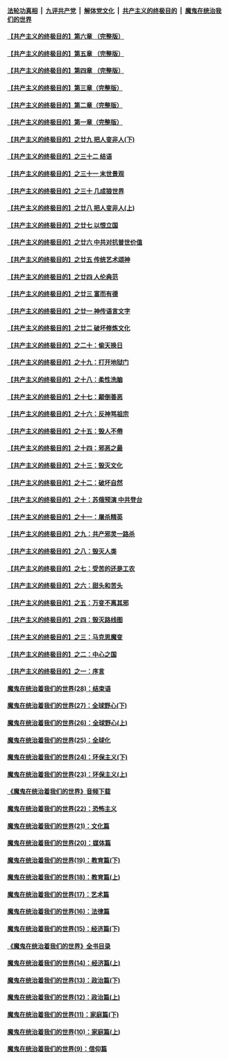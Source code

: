 ####  [法轮功真相](../../../../basic/blob/master/README.md?t=04062001) &nbsp;|&nbsp; [九评共产党](../../../../9ping.md/blob/master/README.md?t=04062001) &nbsp;|&nbsp; [解体党文化](../../../../jtdwh.md/blob/master/README.md?t=04062001)  &nbsp;|&nbsp; [共产主义的终极目的](../../../../gczydzjmd.md/blob/master/README.md?t=04062001) &nbsp;|&nbsp; [魔鬼在统治我们的世界](../../../../mgztzwmdsj.md/blob/master/README.md?t=04062001) 

#### [【共产主义的终极目的】第六章 （完整版）](../pages/nsc422/n11428913.md?t=04062001) 

#### [【共产主义的终极目的】第五章 （完整版）](../pages/nsc422/n11428912.md?t=04062001) 

#### [【共产主义的终极目的】第四章 （完整版）](../pages/nsc422/n11428907.md?t=04062001) 

#### [【共产主义的终极目的】第三章（完整版）](../pages/nsc422/n11428848.md?t=04062001) 

#### [【共产主义的终极目的】第二章（完整版）](../pages/nsc422/n11428831.md?t=04062001) 

#### [【共产主义的终极目的】第一章（完整版）](../pages/nsc422/n11417651.md?t=04062001) 

#### [【共产主义的终极目的】之廿九 把人变非人(下)](../pages/nsc422/n11344140.md?t=04062001) 

#### [【共产主义的终极目的】之三十二 结语](../pages/nsc422/n11360535.md?t=04062001) 

#### [【共产主义的终极目的】之三十一 末世景观](../pages/nsc422/n11351129.md?t=04062001) 

#### [【共产主义的终极目的】之三十 几成狼世界](../pages/nsc422/n11348280.md?t=04062001) 

#### [【共产主义的终极目的】之廿八 把人变非人(上)](../pages/nsc422/n11340492.md?t=04062001) 

#### [【共产主义的终极目的】之廿七 以恨立国](../pages/nsc422/n11336944.md?t=04062001) 

#### [【共产主义的终极目的】之廿六 中共对抗普世价值](../pages/nsc422/n11324785.md?t=04062001) 

#### [【共产主义的终极目的】之廿五 传统艺术颂神](../pages/nsc422/n11296396.md?t=04062001) 

#### [【共产主义的终极目的】之廿四 人伦典范](../pages/nsc422/n11296397.md?t=04062001) 

#### [【共产主义的终极目的】之廿三 富而有德](../pages/nsc422/n11283598.md?t=04062001) 

#### [【共产主义的终极目的】之廿一 神传语言文字](../pages/nsc422/n11263265.md?t=04062001) 

#### [【共产主义的终极目的】之廿二 破坏修炼文化](../pages/nsc422/n11245728.md?t=04062001) 

#### [【共产主义的终极目的】之二十：偷天换日](../pages/nsc422/n11238846.md?t=04062001) 

#### [【共产主义的终极目的】之十九：打开地狱门](../pages/nsc422/n11206376.md?t=04062001) 

#### [【共产主义的终极目的】之十八：柔性洗脑](../pages/nsc422/n11199994.md?t=04062001) 

#### [【共产主义的终极目的】之十七：颠倒善恶](../pages/nsc422/n11179782.md?t=04062001) 

#### [【共产主义的终极目的】之十六：反神骂祖宗](../pages/nsc422/n11166798.md?t=04062001) 

#### [【共产主义的终极目的】之十五：毁人不倦](../pages/nsc422/n11166792.md?t=04062001) 

#### [【共产主义的终极目的】之十四：邪恶之最](../pages/nsc422/n11150249.md?t=04062001) 

#### [【共产主义的终极目的】之十三：毁灭文化](../pages/nsc422/n11135227.md?t=04062001) 

#### [【共产主义的终极目的】之十二：破坏自然](../pages/nsc422/n11135214.md?t=04062001) 

#### [【共产主义的终极目的】之十：苏俄预演 中共登台](../pages/nsc422/n11118424.md?t=04062001) 

#### [【共产主义的终极目的】之十一：屠杀精英](../pages/nsc422/n11118442.md?t=04062001) 

#### [【共产主义的终极目的】之九：共产邪灵一路杀](../pages/nsc422/n11114139.md?t=04062001) 

#### [【共产主义的终极目的】之八：毁灭人类](../pages/nsc422/n11108503.md?t=04062001) 

#### [【共产主义的终极目的】之七：受苦的还是工农](../pages/nsc422/n11101809.md?t=04062001) 

#### [【共产主义的终极目的】之六：甜头和苦头](../pages/nsc422/n11096971.md?t=04062001) 

#### [【共产主义的终极目的】之五：万变不离其邪](../pages/nsc422/n11091285.md?t=04062001) 

#### [【共产主义的终极目的】之四：毁灭路线图](../pages/nsc422/n11086284.md?t=04062001) 

#### [【共产主义的终极目的】之三：马克思魔变](../pages/nsc422/n11061941.md?t=04062001) 

#### [【共产主义的终极目的】之二：中心之国](../pages/nsc422/n11047728.md?t=04062001) 

#### [【共产主义的终极目的】之一：序言](../pages/nsc422/n11086077.md?t=04062001) 

#### [魔鬼在统治着我们的世界(28)：结束语](../pages/nsc422/n10936246.md?t=04062001) 

#### [魔鬼在统治着我们的世界(27)：全球野心(下)](../pages/nsc422/n10928319.md?t=04062001) 

#### [魔鬼在统治着我们的世界(26)：全球野心(上)](../pages/nsc422/n10900318.md?t=04062001) 

#### [魔鬼在统治着我们的世界(25)：全球化](../pages/nsc422/n10788205.md?t=04062001) 

#### [魔鬼在统治着我们的世界(24)：环保主义(下)](../pages/nsc422/n10695307.md?t=04062001) 

#### [魔鬼在统治着我们的世界(23)：环保主义(上)](../pages/nsc422/n10688613.md?t=04062001) 

#### [《魔鬼在统治着我们的世界》音频下载](../pages/nsc422/n10635553.md?t=04062001) 

#### [魔鬼在统治着我们的世界(22)：恐怖主义](../pages/nsc422/n10614727.md?t=04062001) 

#### [魔鬼在统治着我们的世界(21)：文化篇](../pages/nsc422/n10597706.md?t=04062001) 

#### [魔鬼在统治着我们的世界(20)：媒体篇](../pages/nsc422/n10586579.md?t=04062001) 

#### [魔鬼在统治着我们的世界(19)：教育篇(下)](../pages/nsc422/n10564808.md?t=04062001) 

#### [魔鬼在统治着我们的世界(18)：教育篇(上)](../pages/nsc422/n10526970.md?t=04062001) 

#### [魔鬼在统治着我们的世界(17)：艺术篇](../pages/nsc422/n10499093.md?t=04062001) 

#### [魔鬼在统治着我们的世界(16)：法律篇](../pages/nsc422/n10485969.md?t=04062001) 

#### [魔鬼在统治着我们的世界(15)：经济篇(下)](../pages/nsc422/n10469975.md?t=04062001) 

#### [《魔鬼在统治着我们的世界》全书目录](../pages/nsc422/n10464261.md?t=04062001) 

#### [魔鬼在统治着我们的世界(14)：经济篇(上)](../pages/nsc422/n10457370.md?t=04062001) 

#### [魔鬼在统治着我们的世界(13)：政治篇(下)](../pages/nsc422/n10448270.md?t=04062001) 

#### [魔鬼在统治着我们的世界(12)：政治篇(上)](../pages/nsc422/n10444576.md?t=04062001) 

#### [魔鬼在统治着我们的世界(11)：家庭篇(下)](../pages/nsc422/n10440961.md?t=04062001) 

#### [魔鬼在统治着我们的世界(10)：家庭篇(上)](../pages/nsc422/n10435448.md?t=04062001) 

#### [魔鬼在统治着我们的世界(9)：信仰篇](../pages/nsc422/n10432159.md?t=04062001) 

